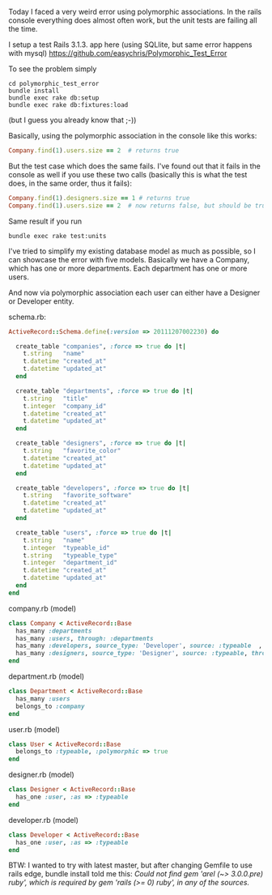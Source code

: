 Today I faced a very weird error using polymorphic associations. In the rails console everything does almost often work, but the unit tests are failing all the time.

I setup a test Rails 3.1.3. app here (using SQLlite, but same error happens with mysql)
https://github.com/easychris/Polymorphic_Test_Error

To see the problem simply

```
cd polymorphic_test_error
bundle install
bundle exec rake db:setup
bundle exec rake db:fixtures:load
```
(but I guess you already know that ;-))

Basically, using the polymorphic association in the console like this works:

```ruby
Company.find(1).users.size == 2  # returns true
```

But the test case which does the same fails. I've found out that it fails in the console as well if you use these two calls (basically this is what the test does, in the same order, thus it fails):

```ruby
Company.find(1).designers.size == 1 # returns true
Company.find(1).users.size == 2  # now returns false, but should be true!
````

Same result if you run
```
bundle exec rake test:units
```



I've tried to simplify my existing database model as much as possible, so I can showcase the error with five models. Basically we have a Company, which has one or more departments. Each department has one or more users.

And now via polymorphic association each user can either have a  Designer or Developer entity.

schema.rb:

```ruby
ActiveRecord::Schema.define(:version => 20111207002230) do

  create_table "companies", :force => true do |t|
    t.string   "name"
    t.datetime "created_at"
    t.datetime "updated_at"
  end

  create_table "departments", :force => true do |t|
    t.string   "title"
    t.integer  "company_id"
    t.datetime "created_at"
    t.datetime "updated_at"
  end

  create_table "designers", :force => true do |t|
    t.string   "favorite_color"
    t.datetime "created_at"
    t.datetime "updated_at"
  end

  create_table "developers", :force => true do |t|
    t.string   "favorite_software"
    t.datetime "created_at"
    t.datetime "updated_at"
  end

  create_table "users", :force => true do |t|
    t.string   "name"
    t.integer  "typeable_id"
    t.string   "typeable_type"
    t.integer  "department_id"
    t.datetime "created_at"
    t.datetime "updated_at"
  end
end
```

company.rb (model)

```ruby
class Company < ActiveRecord::Base
  has_many :departments
  has_many :users, through: :departments
  has_many :developers, source_type: 'Developer', source: :typeable  , through: :users
  has_many :designers, source_type: 'Designer', source: :typeable, through: :users
end
```

department.rb (model)

```ruby
class Department < ActiveRecord::Base
  has_many :users
  belongs_to :company
end
```

user.rb (model)

```ruby
class User < ActiveRecord::Base
  belongs_to :typeable, :polymorphic => true
end
````

designer.rb (model)

```ruby
class Designer < ActiveRecord::Base
  has_one :user, :as => :typeable
end
```

developer.rb (model)

```ruby
class Developer < ActiveRecord::Base
  has_one :user, :as => :typeable
end
````

BTW: I wanted to try with latest master, but after changing Gemfile to use rails edge, bundle install told me this:
*Could not find gem 'arel (~> 3.0.0.pre) ruby', which is required by gem 'rails (>= 0) ruby', in any of the sources.*


